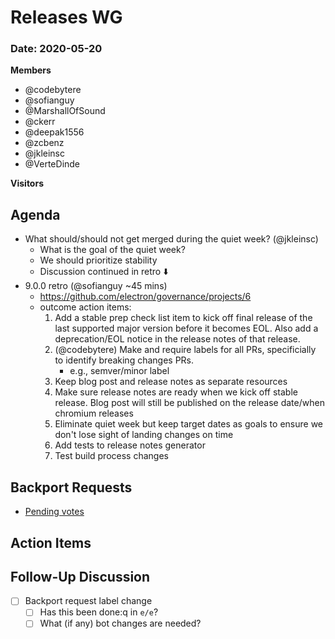 # Releases WG

### Date: 2020-05-20

**Members**
* @codebytere
* @sofianguy
* @MarshallOfSound
* @ckerr
* @deepak1556
* @zcbenz
* @jkleinsc
* @VerteDinde

**Visitors**

## Agenda

* What should/should not get merged during the quiet week? (@jkleinsc)
    * What is the goal of the quiet week?
    * We should prioritize stability 
    * Discussion continued in retro ⬇️
* 9.0.0 retro (@sofianguy ~45 mins)
    * https://github.com/electron/governance/projects/6
    * outcome action items:
        1. Add a stable prep check list item to kick off final release of the last supported major version before it becomes EOL. Also add a deprecation/EOL notice in the release notes of that release.
        2. (@codebytere) Make and require labels for all PRs, specificially to identify breaking changes PRs. 
            * e.g., semver/minor label
        4. Keep blog post and release notes as separate resources
        5. Make sure release notes are ready when we kick off stable release. Blog post will still be published on the release date/when chromium releases
        6. Eliminate quiet week but keep target dates as goals to ensure we don't lose sight of landing changes on time
        7. Add tests to release notes generator
        8. Test build process changes

## Backport Requests

* [Pending votes](https://github.com/electron/electron/pulls?q=is%3Apr+is%3Aopen+label%3A%22pending-vote+🗳%22)


## Action Items

## Follow-Up Discussion

- [ ] Backport request label change
    - [ ] Has this been done:q in `e/e`?
    - [ ] What (if any) bot changes are needed?
